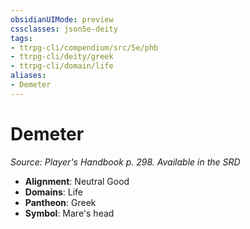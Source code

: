 ```yaml
---
obsidianUIMode: preview
cssclasses: json5e-deity
tags:
- ttrpg-cli/compendium/src/5e/phb
- ttrpg-cli/deity/greek
- ttrpg-cli/domain/life
aliases: 
- Demeter
---
```

# Demeter
*Source: Player's Handbook p. 298. Available in the <span title='Systems Reference Document (5.1)'>SRD</span>* 

- **Alignment**: Neutral Good
- **Domains**: Life
- **Pantheon**: Greek
- **Symbol**: Mare's head